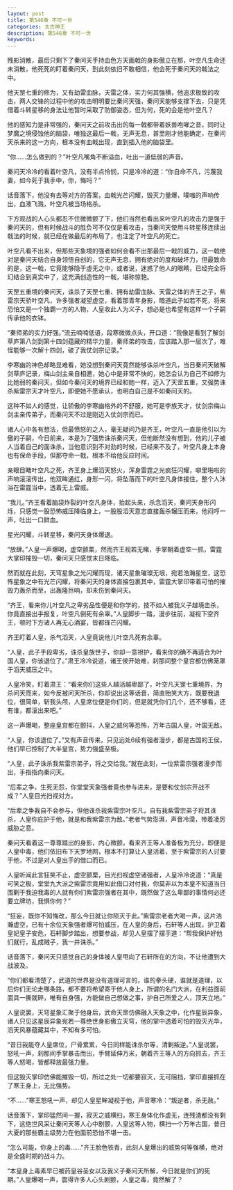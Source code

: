 ```yaml
---
layout: post
title: 第546章 不可一世
categories: 太古神王
description: 第546章 不可一世
keywords:
---
```


残影消散，最后只剩下了秦问天手持血色方天画戟的身影傲立在那，叶空凡生命还未消散，他死死的盯着秦问天，到此刻依旧不敢相信，他会死于秦问天的戟法之中。

他天罡七重的修为，又有劫雷血脉，天雷之体，实力何其强横，他追求极致的攻击，两人交锋的过程中他的攻击明明要比秦问天强，秦问天能够支撑下去，只是凭借着斗转星移的身法让他暂时采取了防御姿态，但为何，死的会是他叶空凡？

他的感知力是非常强的，秦问天之前攻击出的每一戟都带着妖兽咆哮之音，同时让梦魔之境侵蚀他的脑袋，唯独这最后一戟，无声无息，甚至刚才他能确定，在秦问天杀来的这一方向，根本没有血戟出现，直到插入他的脑袋里。

“你……怎么做到的？”叶空凡嘴角不断溢血，吐出一道低弱的声音。

秦问天冷冷的看着叶空凡，没有半点怜悯，只是冷冷的道：“你自命不凡，污蔑我妻，如今死于我手中，你，悔吗？”

话音落下，他没有去等对方的答案，血戟光芒闪耀，毁灭力量爆，噗嗤的声响传出，血液飞溅，叶空凡被当场格杀。

下方观战的人心头都忍不住微微颤了下，他们当然也看出来叶空凡的攻击力是强于秦问天的，但有时候战斗的胜负可不仅仅是看攻击，当秦问天使用斗转星移连续出戟法的时候，就已经在做最后的布局了，也注定了叶空凡的死亡。

叶空凡看不出来，但那些天象境的强者如何会看不出那最后一戟的威力，这一戟绝对是秦问天结合自身领悟自创的，它无声无息，拥有绝对的度和破坏力，但最致命的是，这一戟，它竟能够隐于虚无之中，或者说，迷惑了他人的眼睛，已经完全将幻结合到真实中了，这充满创造性的一戟，堪称惊艳。

天罡五重境的秦问天，诛杀了天罡七重、拥有劫雷血脉、天雷之体的齐王之子，紫雷宗天骄叶空凡，许多强者凝望虚空，看着那青年身影，暗道此子如若不死，将来恐怕又是一个独霸一方的人物，人皇收此人为义子，想必是也希望有这样一个子嗣传承他的衣钵。

“秦师弟的实力好强。”流云喃喃低语，段寒微微点头，开口道：“我像是看到了解剑草庐第八剑到第十四剑蕴藏的精华力量，秦师弟的攻击，应该踏入那一层次了，难怪能够一次解十四剑，破了我仗剑宗记录。”

李寒幽的神色却略显难看，她没想到秦问天竟然能够诛杀叶空凡，当日秦问天破解剑草庐记录，梅山剑主亲自相邀，她心中是非常不快的，她怎会认为自己不如修为比她弱的秦问天，但如今秦问天的境界已经和她一样，迈入了天罡五重，又强势诛杀紫雷宗天才叶空凡，即便她不愿承认，也明白自己是不如秦问天的。

这种不如人的感觉，让骄傲的李寒幽格外的不舒服，她可是李族天才，仗剑宗梅山剑主亲传弟子，而秦问天不过是刚迈入仗剑宗而已。

诸人心中各有想法，但最愤怒的之人，毫无疑问乃是齐王，叶空凡一直是他引以为傲的子嗣，今日前来，本是为了强势诛杀秦问天，但他断然没有想到，他的儿子被人当着自己的面诛杀，当他意识到不对劲的时候，已经来不及了，叶空凡身上本身也有保命手段，但那夺命一戟，根本不给他反应时间。

亲眼目睹叶空凡之死，齐王身上爆滔天怒火，浑身雷霆之光疯狂闪耀，噼里啪啦的声响滚滚传出，他双眸通红，身形一闪，将坠落而下的叶空凡身体接住，整个人沐浴在雷霆当中，透着无上雷威。

“我儿。”齐王看着脑袋炸裂的叶空凡身体，抬起头来，杀念滔天，秦问天身形闪烁，只感觉一股恐怖威压降临身上，一股股滔天意志直接轰杀辗压而来，他闷哼一声，吐出一口鲜血。

星光闪耀，斗转星移，秦问天身体爆退。

“放肆。”人皇一声爆喝，虚空颤栗，然而齐王视若无睹，手掌朝着虚空一抓，雷霆大掌印摧毁一切，秦问天只感觉末日降临。

然而就在此刻，天穹星象之光闪耀而现，诸天星象璀璨无垠，宛若浩瀚星空，这恐怖星象之中有光芒闪耀，将秦问天的身体直接包裹其中，雷霆大掌印带着可怕的摧毁力轰杀而至，出轰隆巨响，却未伤到秦问天。

“齐王，看来你儿叶空凡之卑劣品性便是和你学的，技不如人被我义子越境击杀，你竟直接出手报复，叶空凡倒死有余辜。”人皇脚步一踏，漫步往前，凝视下空齐王，顿时下方诸人再无心酒宴，皆都锋芒闪耀。

齐王盯着人皇，杀气滔天，人皇竟说他儿叶空凡死有余辜。

“人皇，此子手段卑劣，诛杀皇族世子，你却一意袒护，看来你的确不再适合为叶国人皇，你该退位了。”肃王冷冷说道，诸王侯开始难，刹那间整个皇宫都仿佛笼罩于滔天威压之中。

人皇冷笑，盯着肃王：“看来你们这些人越活越卑鄙了，叶空凡天罡七重境界，为杀问天而来，如今反被问天所杀，你却说出这等话音，简直贻笑大方，既要我退位，很简单，斩我头颅，人皇席位便是你们的，但是就凭你们几个，还不够看，还有谁，都滚出来吧。”

这一声爆喝，整座皇宫都在颤抖，人皇之威何等恐怖，万年古国人皇，叶国无敌。

“人皇，你该退位了。”又有声音传来，只见远处6续有强者漫步，都是古国的王侯，他们早已控制了大半皇宫，势力强盛至极。

“人皇，此子诛杀我紫雷宗弟子，将之交给我。”就在此刻，一位紫雷宗强者漫步而出，手指指向秦问天。

“后辈之争，生死无怨，你堂堂天象强者竟也参与进来，是要和仗剑宗开战不成？”人皇目光扫视对方。

“后辈之争我自不会参与，但他诛杀我紫雷宗叶空凡，自有我紫雷宗弟子将其诛杀，人皇你庇护于他，就是和我紫雷宗为敌。”老者气势澎湃，声音冷漠，带着凌厉威胁之意。

秦问天看着这一尊尊踏出的身影，内心微颤，看来齐王等人准备极为充分，即便是人皇中毒，他们依旧布下天罗地网，根本不打算让人皇活着，至于紫雷宗的人讨要于他，不过是对人皇出手的借口而已。

人皇听闻此言狂笑不止，虚空颤栗，目光扫视虚空诸强者，人皇冷冷说道：“真是可笑之极，堂堂九大派之紫雷宗竟用如此借口对付我，你莫非以为本皇不知道当日围剿于我迫我毒的人就有你们紫雷宗强者在其中，既然做了这么卑鄙的事情何必还要立牌坊，我惧你何？”

“狂妄，既你不知悔改，那么今日就让你陨灭于此。”紫雷宗老者大喝一声，这片浩瀚虚空，已有十余位天象强者爆可怕威压，在人皇的身后，石轩等人出现，护卫着皇妃皇子安危，石轩脚步踏出，想要参战，却见人皇摆了摆手道：“帮我保护好他们就行，乱成贼子，我一并诛杀。”

话音落下，秦问天只感觉自己的身体被人皇甩向了石轩所在的方向，不让他遭到大战波及。

“你们都看清楚了，武道的世界是没有道理可言的，谁的拳头硬，谁就是道理，以后你们无论走哪条路，都不要将希望寄于他人身上，所谓的名门大派，在利益面前面具一撕就碎，唯有自身强，方能做自己想做之事，护自己所爱之人，顶天立地。”

人皇说罢，天穹星象汇聚于他身后，武命天罡仿佛融入天象之中，化作星辰异象，诸人只见这星辰异象宛若一尊绝世身影傲立天穹，他的掌中透着可怕的毁灭光华，滔天风暴蕴藏其中，不知有多可怕。

“昔日我能夺人皇席位，尸骨累累，今日同样能诛杀尔等，清剿叛逆。”人皇说罢，怒吼一声，刹那间手掌暴击而出，手臂延伸万米，朝着齐王等人的方向抓去，齐王等人怒喝，皆都释放最强力量。

但这毁灭掌印仿佛能摧毁一切，所过之处一切都要寂灭，无可阻挡，掌印直接抓在了寒王身上，无比强势。

“不……”寒王怒吼一声，却见人皇星眸凝视于他，声音寒冷：“叛逆者，杀无赦。”

话音落下，掌印猛然间一握，寂灭之威横扫，寒王身体化作虚无，连残渣都没有剩下，这绝世风采让秦问天等人心中剧颤，人皇这等人物，横扫一个万年古国，昔日大夏的那些霸主级势力在他面前恐怕不堪一击。

“怎么可能，你身上的毒……”齐王脸色铁青，此刻人皇爆出的威势何等强横，绝对是全盛时期的战斗力。

“本皇身上毒素早已被药皇谷圣女以及我义子秦问天所解，今日就是你们的死期。”人皇爆喝一声，震得许多人心头剧颤，人皇之毒，竟然解了？
